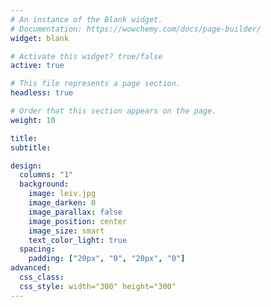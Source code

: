 ```yaml
---
# An instance of the Blank widget.
# Documentation: https://wowchemy.com/docs/page-builder/
widget: blank

# Activate this widget? true/false
active: true

# This file represents a page section.
headless: true

# Order that this section appears on the page.
weight: 10

title:
subtitle:

design:
  columns: "1"
  background:
    image: leiv.jpg
    image_darken: 0
    image_parallax: false
    image_position: center
    image_size: smart
    text_color_light: true
  spacing:
    padding: ["20px", "0", "20px", "0"]
advanced:
  css_class:
  css_style: width="300" height="300"
---
```

